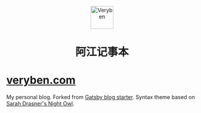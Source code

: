 <p align="center">
  <img alt="Veryben" src="https://veryben.com/icons/icon-144x144.png" width="60" />
</p>
<h1 align="center">
  阿江记事本
</h1>

# [veryben.com](https://veryben.com/)

My personal blog. Forked from [Gatsby blog starter](https://github.com/gatsbyjs/gatsby-starter-blog). Syntax theme based on [Sarah Drasner's Night Owl](https://github.com/sdras/night-owl-vscode-theme/).
